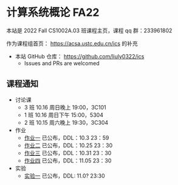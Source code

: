 # 计算系统概论 FA22

本站是 2022 Fall CS1002A.03 班课程主页，课程 qq 群：233961802

作为课程组首页： <https://acsa.ustc.edu.cn/ics> 的补充

- 本站 GitHub 仓库： <https://github.com/liuly0322/ics>
  - Issues and PRs are welcomed

## 课程通知

- 讨论课
  - 3 班 10.16 周日晚上 19:00，3C101
  - 1 班 10.16 周日下午 15:00，5304
  - 2 班 10.15 周六晚上 19:30，3C304
- 作业
  - [作业一](/homework/hw1.html) 已公布，DDL：10.3 23：59
  - [作业二](/homework/hw2.html) 已公布，DDL：10.25 23：30
  - [作业三](/homework/hw3.html) 已公布，DDL：10.31 23：30
  - [作业四](/homework/hw4.html) 已公布，DDL：11.05 23：30
- 实验
  - [实验一](/labs/lab1.html) 已公布，DDL: 11.0? 23:30
